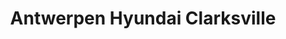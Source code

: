 ---
title: "Antwerpen Hyundai Clarksville"
url: /clarksville/antwerpen-hyundai-clarksville/
shop: car
---